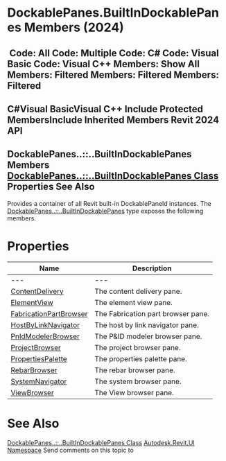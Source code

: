 # DockablePanes.BuiltInDockablePanes Members (2024)

﻿
 Code: All Code: Multiple Code: C# Code: Visual Basic Code: Visual C++  Members: Show All Members: Filtered Members: Filtered Members: Filtered   
---  
C#Visual BasicVisual C++
Include Protected MembersInclude Inherited Members
Revit 2024 API  
---  
DockablePanes..::..BuiltInDockablePanes Members  
[DockablePanes..::..BuiltInDockablePanes Class](03b7f98b-7e0d-8fa6-052c-f9192ff86ca8.md "DockablePanes.BuiltInDockablePanes Class") Properties See Also  
---  
Provides a container of all Revit built-in DockablePaneId instances.
The [DockablePanes..::..BuiltInDockablePanes](03b7f98b-7e0d-8fa6-052c-f9192ff86ca8.md "DockablePanes.BuiltInDockablePanes Class") type exposes the following members.
# Properties
| Name | Description |
| --- | --- |
| --- | --- | --- |
| [ContentDelivery](0f771d6c-255a-74cd-1fd2-e9a350b3fcb6.md "ContentDelivery Property") | The content delivery pane. |
| [ElementView](1b67db3c-93cd-4bdd-8b8c-8828a28304b7.md "ElementView Property") | The element view pane. |
| [FabricationPartBrowser](757dc216-bfd4-c52a-70cf-6274f69fedd2.md "FabricationPartBrowser Property") | The Fabrication part browser pane. |
| [HostByLinkNavigator](1f581d44-6739-1a19-a879-5af45bf6ee4c.md "HostByLinkNavigator Property") | The host by link navigator pane. |
| [PnIdModelerBrowser](b344f529-7707-e51a-db85-f2b618f2956d.md "PnIdModelerBrowser Property") | The P&ID modeler browser pane. |
| [ProjectBrowser](c93941fe-f300-bd09-18bf-883b5105aaa6.md "ProjectBrowser Property") | The project browser pane. |
| [PropertiesPalette](0df43b87-57fc-7dc5-94fa-5ee46a3c8033.md "PropertiesPalette Property") | The properties palette pane. |
| [RebarBrowser](2e2a7b4e-a77a-a09c-68e5-4314118e37bc.md "RebarBrowser Property") | The rebar browser pane. |
| [SystemNavigator](f08def99-3529-7c14-928f-661f7630bbeb.md "SystemNavigator Property") | The system browser pane. |
| [ViewBrowser](e79d49cc-e724-7657-365d-f51e0df33a31.md "ViewBrowser Property") | The View browser pane. |

# See Also
[DockablePanes..::..BuiltInDockablePanes Class](03b7f98b-7e0d-8fa6-052c-f9192ff86ca8.md "DockablePanes.BuiltInDockablePanes Class")
[Autodesk.Revit.UI Namespace](e86fd90a-8957-02a6-da7f-ced248966e3e.md "Autodesk.Revit.UI Namespace")
Send comments on this topic to 